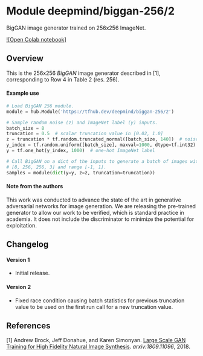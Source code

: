 # Module deepmind/biggan-256/2
BigGAN image generator trained on 256x256 ImageNet.

<!-- dataset: imagenet-ilsvrc-2012-cls -->
<!-- asset-path: legacy -->
<!-- module-type: image-generator -->
<!-- network-architecture: BigGAN -->
<!-- fine-tunable: false -->
<!-- format: hub -->


[![Open Colab notebook]](https://colab.research.google.com/github/tensorflow/hub/blob/master/examples/colab/biggan_generation_with_tf_hub.ipynb)

## Overview

This is the 256x256 *BigGAN* image generator described in [1], corresponding to
Row 4 in Table 2 (res. 256).

#### Example use
```python
# Load BigGAN 256 module.
module = hub.Module('https://tfhub.dev/deepmind/biggan-256/2')

# Sample random noise (z) and ImageNet label (y) inputs.
batch_size = 8
truncation = 0.5  # scalar truncation value in [0.02, 1.0]
z = truncation * tf.random.truncated_normal([batch_size, 140])  # noise sample
y_index = tf.random.uniform([batch_size], maxval=1000, dtype=tf.int32)
y = tf.one_hot(y_index, 1000)  # one-hot ImageNet label

# Call BigGAN on a dict of the inputs to generate a batch of images with shape
# [8, 256, 256, 3] and range [-1, 1].
samples = module(dict(y=y, z=z, truncation=truncation))
```

#### Note from the authors

This work was conducted to advance the state of the art in
generative adversarial networks for image generation.
We are releasing the pre-trained generator to allow our work to be
verified, which is standard practice in academia.
It does not include the discriminator to minimize the potential for
exploitation.

## Changelog

#### Version 1

  * Initial release.

#### Version 2

  * Fixed race condition causing batch statistics for previous truncation value
    to be used on the first run call for a new truncation value.

## References

[1] Andrew Brock, Jeff Donahue, and Karen Simonyan.
[Large Scale GAN Training for High Fidelity Natural Image Synthesis](https://arxiv.org/abs/1809.11096).
*arxiv:1809.11096*, 2018.
